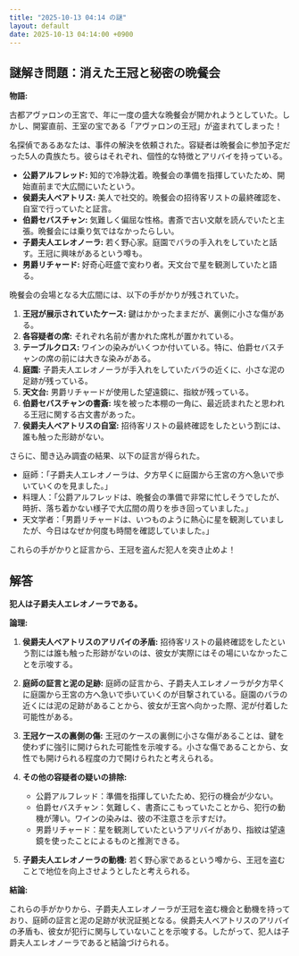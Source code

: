 ```yaml
---
title: "2025-10-13 04:14 の謎"
layout: default
date: 2025-10-13 04:14:00 +0900
---
```

## 謎解き問題：消えた王冠と秘密の晩餐会

**物語:**

古都アヴァロンの王宮で、年に一度の盛大な晩餐会が開かれようとしていた。しかし、開宴直前、王室の宝である「アヴァロンの王冠」が盗まれてしまった！

名探偵であるあなたは、事件の解決を依頼された。容疑者は晩餐会に参加予定だった5人の貴族たち。彼らはそれぞれ、個性的な特徴とアリバイを持っている。

*   **公爵アルフレッド:** 知的で冷静沈着。晩餐会の準備を指揮していたため、開始直前まで大広間にいたという。
*   **侯爵夫人ベアトリス:** 美人で社交的。晩餐会の招待客リストの最終確認を、自室で行っていたと証言。
*   **伯爵セバスチャン:** 気難しく偏屈な性格。書斎で古い文献を読んでいたと主張。晩餐会には乗り気ではなかったらしい。
*   **子爵夫人エレオノーラ:** 若く野心家。庭園でバラの手入れをしていたと話す。王冠に興味があるという噂も。
*   **男爵リチャード:** 好奇心旺盛で変わり者。天文台で星を観測していたと語る。

晩餐会の会場となる大広間には、以下の手がかりが残されていた。

1.  **王冠が展示されていたケース:** 鍵はかかったままだが、裏側に小さな傷がある。
2.  **各容疑者の席:** それぞれ名前が書かれた席札が置かれている。
3.  **テーブルクロス:** ワインの染みがいくつか付いている。特に、伯爵セバスチャンの席の前には大きな染みがある。
4.  **庭園:** 子爵夫人エレオノーラが手入れをしていたバラの近くに、小さな泥の足跡が残っている。
5.  **天文台:** 男爵リチャードが使用した望遠鏡に、指紋が残っている。
6.  **伯爵セバスチャンの書斎:** 埃を被った本棚の一角に、最近読まれたと思われる王冠に関する古文書があった。
7.  **侯爵夫人ベアトリスの自室:** 招待客リストの最終確認をしたという割には、誰も触った形跡がない。

さらに、聞き込み調査の結果、以下の証言が得られた。

*   庭師：「子爵夫人エレオノーラは、夕方早くに庭園から王宮の方へ急いで歩いていくのを見ました。」
*   料理人：「公爵アルフレッドは、晩餐会の準備で非常に忙しそうでしたが、時折、落ち着かない様子で大広間の周りを歩き回っていました。」
*   天文学者：「男爵リチャードは、いつものように熱心に星を観測していましたが、今日はなぜか何度も時間を確認していました。」

これらの手がかりと証言から、王冠を盗んだ犯人を突き止めよ！

## 解答

**犯人は子爵夫人エレオノーラである。**

**論理:**

1.  **侯爵夫人ベアトリスのアリバイの矛盾:** 招待客リストの最終確認をしたという割には誰も触った形跡がないのは、彼女が実際にはその場にいなかったことを示唆する。

2.  **庭師の証言と泥の足跡:** 庭師の証言から、子爵夫人エレオノーラが夕方早くに庭園から王宮の方へ急いで歩いていくのが目撃されている。庭園のバラの近くには泥の足跡があることから、彼女が王宮へ向かった際、泥が付着した可能性がある。

3.  **王冠ケースの裏側の傷:** 王冠のケースの裏側に小さな傷があることは、鍵を使わずに強引に開けられた可能性を示唆する。小さな傷であることから、女性でも開けられる程度の力で開けられたと考えられる。

4.  **その他の容疑者の疑いの排除:**
    *   公爵アルフレッド：準備を指揮していたため、犯行の機会が少ない。
    *   伯爵セバスチャン：気難しく、書斎にこもっていたことから、犯行の動機が薄い。ワインの染みは、彼の不注意さを示すだけ。
    *   男爵リチャード：星を観測していたというアリバイがあり、指紋は望遠鏡を使ったことによるものと推測できる。

5.  **子爵夫人エレオノーラの動機:** 若く野心家であるという噂から、王冠を盗むことで地位を向上させようとしたと考えられる。

**結論:**

これらの手がかりから、子爵夫人エレオノーラが王冠を盗む機会と動機を持っており、庭師の証言と泥の足跡が状況証拠となる。侯爵夫人ベアトリスのアリバイの矛盾も、彼女が犯行に関与していないことを示唆する。したがって、犯人は子爵夫人エレオノーラであると結論づけられる。
